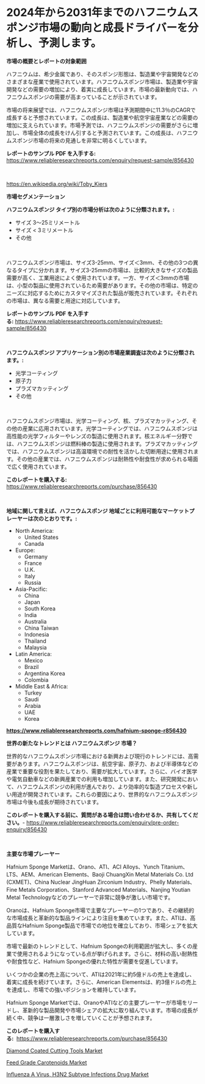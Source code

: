 <p><h1>2024年から2031年までのハフニウムスポンジ市場の動向と成長ドライバーを分析し、予測します。</h1></p><p><strong>市場の概要とレポートの対象範囲</strong></p>
<p><p>ハフニウムは、希少金属であり、そのスポンジ形態は、製造業や宇宙開発などのさまざまな産業で使用されています。ハフニウムスポンジ市場は、製造業や宇宙開発などの需要の増加により、着実に成長しています。市場の最新動向では、ハフニウムスポンジの需要が高まっていることが示されています。</p><p>市場の将来展望では、ハフニウムスポンジ市場は予測期間中に11.3％のCAGRで成長すると予想されています。この成長は、製造業や航空宇宙産業などの需要の増加に支えられています。市場予測では、ハフニウムスポンジの需要がさらに増加し、市場全体の成長をけん引すると予測されています。この成長は、ハフニウムスポンジ市場の将来の見通しを非常に明るくしています。</p></p>
<p><strong>レポートのサンプル PDF を入手する:</strong> <a href="https://www.reliableresearchreports.com/enquiry/request-sample/856430">https://www.reliableresearchreports.com/enquiry/request-sample/856430</a></p>
<p>&nbsp;</p>
<p><a href="https://en.wikipedia.org/wiki/Toby_Kiers">https://en.wikipedia.org/wiki/Toby_Kiers</a></p>
<p><strong>市場セグメンテーション</strong></p>
<p><strong>ハフニウムスポンジ タイプ別の市場分析は次のように分類されます。:</strong></p>
<p><ul><li>サイズ 3〜25ミリメートル</li><li>サイズ < 3ミリメートル</li><li>その他</li></ul></p>
<p>&nbsp;</p>
<p><p>ハフニウムスポンジ市場は、サイズ3-25mm、サイズ＜3mm、その他の3つの異なるタイプに分かれます。サイズ3-25mmの市場は、比較的大きなサイズの製品需要が高く、工業用途によく使用されています。一方、サイズ＜3mmの市場は、小型の製品に使用されているため需要があります。その他の市場は、特定のニーズに対応するためにカスタマイズされた製品が販売されています。それぞれの市場は、異なる需要と用途に対応しています。</p></p>
<p><strong>レポートのサンプル PDF を入手する:</strong>&nbsp;<a href="https://www.reliableresearchreports.com/enquiry/request-sample/856430">https://www.reliableresearchreports.com/enquiry/request-sample/856430</a></p>
<p>&nbsp;</p>
<p><strong> ハフニウムスポンジ アプリケーション別の市場産業調査は次のように分類されます。:</strong></p>
<p><ul><li>光学コーティング</li><li>原子力</li><li>プラズマカッティング</li><li>その他</li></ul></p>
<p>&nbsp;</p>
<p><p>ハフニウムスポンジ市場は、光学コーティング、核、プラズマカッティング、その他の産業に応用されています。光学コーティングでは、ハフニウムスポンジは高性能の光学フィルターやレンズの製造に使用されます。核エネルギー分野では、ハフニウムスポンジは燃料棒の製造に使用されます。プラズマカッティングでは、ハフニウムスポンジは高温環境での耐性を活かした切断用途に使用されます。その他の産業では、ハフニウムスポンジは耐熱性や耐食性が求められる場面で広く使用されています。</p></p>
<p><strong>このレポートを購入する:</strong>&nbsp; <a href="https://www.reliableresearchreports.com/purchase/856430">https://www.reliableresearchreports.com/purchase/856430</a></p>
<p>&nbsp;</p>
<p><strong>地域に関して言えば、ハフニウムスポンジ 地域ごとに利用可能なマーケットプレーヤーは次のとおりです。:</strong></p>
<p><ul>
    <li>
        North America:
        <ul>
            <li>United States</li>
            <li>Canada</li>
        </ul>
    </li>
    <li>
        Europe:
        <ul>
            <li>Germany</li>
            <li>France</li>
            <li>U.K.</li>
            <li>Italy</li>
            <li>Russia</li>
        </ul>
    </li>
    <li>
        Asia-Pacific:
        <ul>
            <li>China</li>
            <li>Japan</li>
            <li>South Korea</li>
            <li>India</li>
            <li>Australia</li>
            <li>China Taiwan</li>
            <li>Indonesia</li>
            <li>Thailand</li>
            <li>Malaysia</li>
        </ul>
    </li>
    <li>
        Latin America:
        <ul>
            <li>Mexico</li>
            <li>Brazil</li>
            <li>Argentina Korea</li>
            <li>Colombia</li>
        </ul>
    </li>
    <li>
        Middle East & Africa:
        <ul>
            <li>Turkey</li>
            <li>Saudi</li>
            <li>Arabia</li>
            <li>UAE</li>
            <li>Korea</li>
        </ul>
    </li>
    </ul></p>
<p><strong><a href="https://www.reliableresearchreports.com/hafnium-sponge-r856430">https://www.reliableresearchreports.com/hafnium-sponge-r856430</a></strong>&nbsp;</p>
<p><strong>世界の新たなトレンドとは ハフニウムスポンジ 市場？</strong></p>
<p><p>世界的なハフニウムスポンジ市場における新興および現行のトレンドには、高需要があります。ハフニウムスポンジは、航空宇宙、原子力、および半導体などの産業で重要な役割を果たしており、需要が拡大しています。さらに、バイオ医学や電気自動車などの新興産業での利用も増加しています。また、研究開発において、ハフニウムスポンジの利用が進んでおり、より効率的な製造プロセスや新しい用途が開発されています。これらの要因により、世界的なハフニウムスポンジ市場は今後も成長が期待されています。</p></p>
<p><strong>このレポートを購入する前に、質問がある場合は問い合わせるか、共有してください。</strong>- <a href="https://www.reliableresearchreports.com/enquiry/pre-order-enquiry/856430">https://www.reliableresearchreports.com/enquiry/pre-order-enquiry/856430</a></p>
<p>&nbsp;</p>
<p><strong>主要な市場プレーヤー</strong></p>
<p><p>Hafnium Sponge Marketは、Orano、ATI、ACI Alloys、Yunch Titanium、LTS、AEM、American Elements、Baoji ChuangXin Metal Materials Co. Ltd (CXMET)、China Nuclear JingHuan Zirconium Industry、Phelly Materials、Fine Metals Corporation、Stanford Advanced Materials、Nanjing Youtian Metal Technologyなどのプレーヤーで非常に競争が激しい市場です。</p><p>Oranoは、Hafnium Sponge市場で主要なプレーヤーの1つであり、その継続的な市場成長と革新的な製品ラインにより注目を集めています。また、ATIは、高品質なHafnium Sponge製品で市場での地位を確立しており、市場シェアを拡大しています。</p><p>市場で最新のトレンドとして、Hafnium Spongeの利用範囲が拡大し、多くの産業で使用されるようになっている点が挙げられます。さらに、材料の高い耐熱性や耐食性など、Hafnium Spongeの優れた特性が需要を促進しています。</p><p>いくつかの企業の売上高について、ATIは2021年に約5億ドルの売上を達成し、着実に成長を続けています。さらに、American Elementsは、約3億ドルの売上を達成し、市場での強いポジションを維持しています。</p><p>Hafnium Sponge Marketでは、OranoやATIなどの主要プレーヤーが市場をリードし、革新的な製品開発や市場シェアの拡大に取り組んでいます。市場の成長が続く中、競争は一層激しさを増していくことが予想されます。</p></p>
<p><strong>このレポートを購入する:</strong>&nbsp;&nbsp;<a href="https://www.reliableresearchreports.com/purchase/856430">https://www.reliableresearchreports.com/purchase/856430</a></p>
<p><p><a href="https://github.com/mbisetmhermsr/Market-Research-Report-List-3/blob/main/diamond-coated-cutting-tools-market.md">Diamond Coated Cutting Tools Market</a></p><p><a href="https://github.com/cameroneffertz/Market-Research-Report-List-2/blob/main/feed-grade-carotenoids-market.md">Feed Grade Carotenoids Market</a></p><p><a href="https://issuu.com/reportprime-2/docs/influenza-a-virus-h3n2-subtype-infections-drug-mar">Influenza A Virus, H3N2 Subtype Infections Drug Market</a></p></p>
